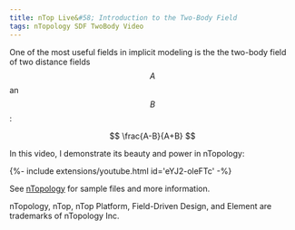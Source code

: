 ```yaml
---
title: nTop Live&#58; Introduction to the Two-Body Field
tags: nTopology SDF TwoBody Video
---
```


One of the most useful fields in implicit modeling is the the two-body field of two distance fields $$A$$ an $$B$$:

$$ \frac{A-B}{A+B} $$

In this video, I demonstrate its beauty and power in nTopology:

<!--more-->

<div>{%- include extensions/youtube.html id='eYJ2-oleFTc' -%}</div>

See [nTopology](https://ntopology.com/videos/video/ntop-live-workflow-and-modeling-techniques-in-ntop-platform/) for sample files and more information.

<div class="article__license">nTopology, nTop, nTop Platform, Field-Driven Design, and Element are trademarks of nTopology Inc.</div>
